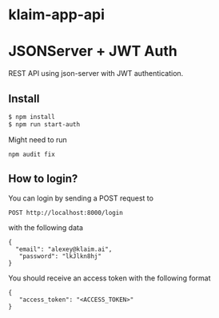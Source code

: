 # klaim-app-api
# JSONServer + JWT Auth

REST API using json-server with JWT authentication. 



## Install

```bash
$ npm install
$ npm run start-auth
```

Might need to run
```
npm audit fix
```

## How to login?

You can login by sending a POST request to

```
POST http://localhost:8000/login

```
with the following data 

```
{
  "email": "alexey@klaim.ai",
   "password": "lkJlkn8hj"
}
```

You should receive an access token with the following format 

```
{
   "access_token": "<ACCESS_TOKEN>"
}
```
